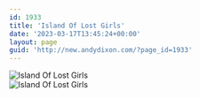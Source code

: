 ```yaml
---
id: 1933
title: 'Island Of Lost Girls'
date: '2023-03-17T13:45:24+00:00'
layout: page
guid: 'http://new.andydixon.com/?page_id=1933'
---
```


![Island Of Lost Girls](https://i0.wp.com/assets.g8x2.ldn.idrivee2-23.com/posters/Island%20Of%20Lost%20Girls%2001.jpg?w=1200&ssl=1 "Island Of Lost Girls")  
![Island Of Lost Girls](https://i0.wp.com/assets.g8x2.ldn.idrivee2-23.com/posters/Island%20Of%20Lost%20Girls%2002.jpg?w=1200&ssl=1 "Island Of Lost Girls")